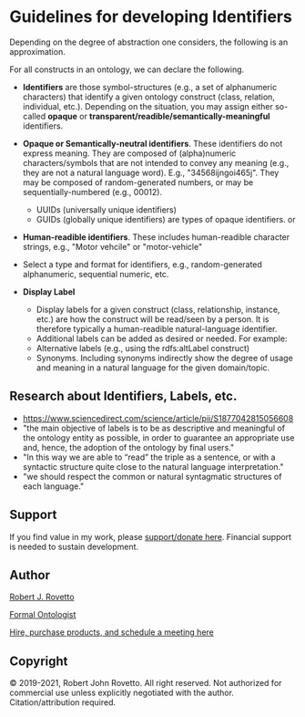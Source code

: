 # Guidelines for developing Identifiers
Depending on the degree of abstraction one considers, the following is an approximation.

For all constructs in an ontology, we can declare the following.

- **Identifiers** are those symbol-structures (e.g., a set of alphanumeric characters) that identify a given ontology construct (class, relation, individual, etc.).
Depending on the situation, you may assign either so-called **opaque** or **transparent/readible/semantically-meaningful** identifiers.
- **Opaque or Semantically-neutral identifiers**. These identifiers do not express meaning. They are composed of (alpha)numeric characters/symbols that are not intended to convey any meaning (e.g., they are not a natural language word). E.g., "34568ijngoi465j". They may be composed of random-generated numbers, or may be sequentially-numbered (e.g., 00012). 
  - UUIDs (universally unique identifiers)
  - GUIDs (globally unique identifiers) are types of opaque identifiers.
or
- **Human-readible identifiers**. These includes human-readible character strings, e.g., "Motor vehcile" or "motor-vehicle"

- Select a type and format for identifiers, e.g., random-generated alphanumeric, sequential numeric, etc.

- **Display Label**
  - Display labels for a given construct (class, relationship, instance, etc.) are how the construct will be read/seen by a person. It is therefore typically a human-readible natural-language identifier.
  - Additional labels can be added as desired or needed. For example:
  - Alternative labels (e.g., using the rdfs:altLabel construct)
  - Synonyms. Including synonyms indirectly show the degree of usage and meaning in a natural language for the given domain/topic. 

## Research about Identifiers, Labels, etc.
- https://www.sciencedirect.com/science/article/pii/S1877042815056608
-   "the main objective of labels is to be as descriptive and meaningful of the ontology entity as possible, in order to guarantee an appropriate use and, hence, the adoption of the ontology by final users."
-   "In this way we are able to “read” the triple as a sentence, or with a syntactic structure quite close to the  natural  language  interpretation."
-   "we should respect the common or natural  syntagmatic  structures  of  each  language."

## Support
If you find value in my work, please [support/donate here](https://gogetfunding.com/knowledge-organization-services-ontology-terminology-metadata-concept-analysis/). Financial support is needed to sustain development.

## Author
[Robert J. Rovetto](http://orcid.org/0000-0003-3835-7817)

[Formal Ontologist](https://ontologforum.com/index.php/RobertRovetto)

[Hire, purchase products, and schedule a meeting here](https://tinyurl.com/yas7trzy)

## Copyright
© 2019-2021, Robert John Rovetto. All right reserved.
Not authorized for commercial use unless explicitly negotiated with the author. Citation/attribution required.
